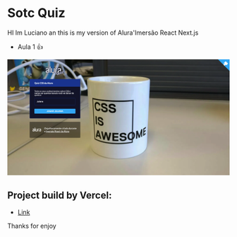 # Sotc Quiz

HI Im Luciano an this is my version of Alura'Imersão React Next.js

- Aula 1 :+1: 

![Project Image](/_docs/capa.png)

## Project build by Vercel:

- [Link]()

Thanks for enjoy
